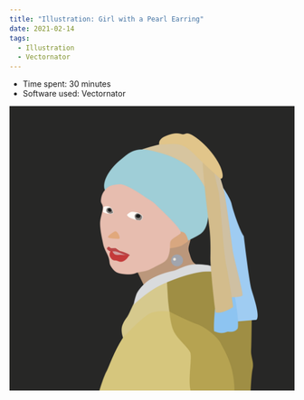 ```yaml
---
title: "Illustration: Girl with a Pearl Earring"
date: 2021-02-14
tags:
  - Illustration
  - Vectornator
---
```


- Time spent: 30 minutes
- Software used: Vectornator

![Girl with a Pearl Earring](./girl-with-a-pearl-earring.png)
